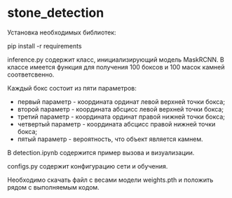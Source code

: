 # stone_detection

Установка необходимых библиотек:

pip install -r requirements

inference.py содержит класс, инициализирующий модель MaskRCNN. В классе имеется функция для получения 100 боксов и 100 масок камней соответсвенно.

Каждый бокс состоит из пяти параметров:
- первый параметр - координата ординат левой верхней точки бокса;
- второй параметр - координата абсцисс левой верхней точки бокса;
- третий параметр - координата ординат правой нижней точки бокса;
- четвертый параметр - координата абсцисс правой нижней точки бокса;
- пятый параметр - вероятность, что объект является камнем.

В detection.ipynb содержится пример вызова и визуализации.

configs.py содержит конфигурацию сети и обучения.

Необходимо скачать файл с весами модели weights.pth и положить рядом с выполняемым кодом.